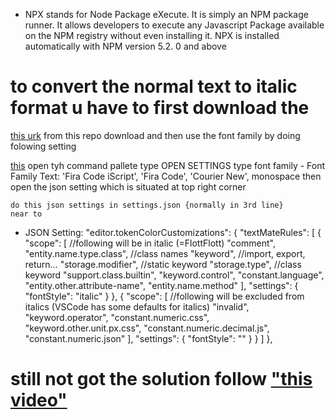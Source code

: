 * NPX stands for Node Package eXecute. It is simply an NPM package runner. It allows developers to execute any Javascript Package available on the NPM registry without even installing it. NPX is installed automatically with NPM version 5.2. 0 and above 


# to convert the normal text to italic format u have to first download the 
[this urk]("https://github.com/kencrocken/FiraCodeiScript")
from this repo download and then use the  font family by doing folowing setting 

[this]("https://feathericons.com/?query=more)
open tyh command pallete 
    type OPEN SETTINGS
    type font family
         - Font Family Text: 'Fira Code iScript', 'Fira Code', 'Courier New', monospace
    then open the json setting which is situated at top right corner


    do this json settings in settings.json {normally in 3rd line}
    near to 
- JSON Setting: "editor.tokenColorCustomizations": {
    "textMateRules": [
      {
        "scope": [
          //following will be in italic (=FlottFlott)
          "comment",
          "entity.name.type.class", //class names
          "keyword", //import, export, return…
          "storage.modifier", //static keyword
          "storage.type", //class keyword
          "support.class.builtin",
          "keyword.control",
          "constant.language",
          "entity.other.attribute-name",
          "entity.name.method"
        ],
        "settings": {
          "fontStyle": "italic"
        }
      },
      {
        "scope": [
          //following will be excluded from italics (VSCode has some defaults for italics)
          "invalid",
          "keyword.operator",
          "constant.numeric.css",
          "keyword.other.unit.px.css",
          "constant.numeric.decimal.js",
          "constant.numeric.json"
        ],
        "settings": {
          "fontStyle": ""
        }
      }
    ]
  },

# still not got the solution follow ["this video"]("https://www.youtube.com/watch?v=PQYdXwJJq-c&t=35s")

